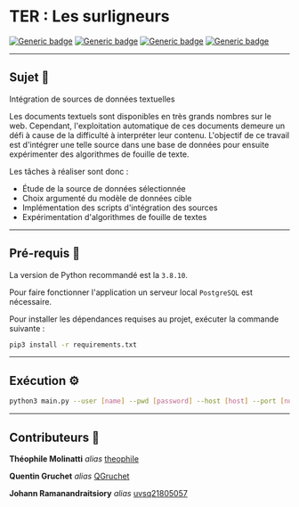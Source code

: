 # TER : Les surligneurs

[![Generic badge](https://img.shields.io/badge/python-3.8.10-9cf.svg)](https://shields.io/) [![Generic badge](https://img.shields.io/badge/flair-0.10-9cf.svg)](https://github.com/flairNLP/flair) [![Generic badge](https://img.shields.io/badge/beautifulsoup4-4.9.1-9cf.svg)](https://www.crummy.com/software/BeautifulSoup/bs4/doc/) [![Generic badge](https://img.shields.io/badge/web-lessurligneurs-9cf.svg)](https://lessurligneurs.eu/)

--------

## Sujet 📖
Intégration de sources de données textuelles

Les documents textuels sont disponibles en très grands nombres sur le web.
Cependant, l'exploitation automatique de ces documents demeure un défi à cause de la difficulté à interpréter leur contenu.
L'objectif de ce travail est d'intégrer une telle source dans une base de données pour ensuite expérimenter des algorithmes de fouille de texte.

Les tâches à réaliser sont donc :

* Étude de la source de données sélectionnée
* Choix argumenté du modèle de données cible
* Implémentation des scripts d'intégration des sources
* Expérimentation d'algorithmes de fouille de textes

-------

## Pré-requis 📂
La version de Python recommandé est la `3.8.10`.

Pour faire fonctionner l'application un serveur local `PostgreSQL` est nécessaire.

Pour installer les dépendances requises au projet, exécuter la commande suivante :
```bash
pip3 install -r requirements.txt
```

-------

## Exécution ⚙️

```sh
python3 main.py --user [name] --pwd [password] --host [host] --port [num_port] --db [nom_bd]
```

-------

## Contributeurs 👥

**Théophile Molinatti** _alias_ [theophiIe](https://github.com/theophiIe)

**Quentin Gruchet** _alias_ [QGruchet](https://github.com/QGruchet)

**Johann Ramanandraitsiory** _alias_ [uvsq21805057](https://github.com/uvsq21805057)
